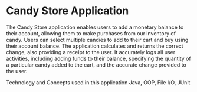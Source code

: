 # Candy Store Application
The Candy Store application enables users to add a monetary balance to their account, allowing them to make purchases from our inventory of candy. Users can select multiple candies to add to their cart and buy using their account balance. The application calculates and returns the correct change, also providing a receipt to the user. It accurately logs all user activities, including adding funds to their balance, specifying the quantity of a particular candy added to the cart, and the accurate change provided to the user.

Technology and Concepts used in this application
Java,
OOP,
File I/O,
JUnit

